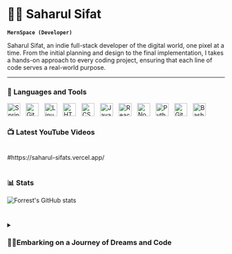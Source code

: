 # 🏄‍♂️ Saharul Sifat

**`MernSpace (Developer)`**

Saharul Sifat, an indie full-stack developer of the digital world, one pixel at a time. From the initial planning and design to the final implementation, I takes a hands-on approach to every coding project, ensuring that each line of code serves a real-world purpose.


---

### 🧰 Languages and Tools

<img align="left" alt="Spring" width="30px" style="padding-right:10px;" src="https://cdn.jsdelivr.net/gh/devicons/devicon/icons/spring/spring-original.svg" />
<img align="left" alt="Git" width="30px" style="padding-right:10px;" src="https://cdn.jsdelivr.net/gh/devicons/devicon/icons/git/git-original.svg" />
<img align="left" alt="Linux" width="30px" style="padding-right:10px;" src="https://cdn.jsdelivr.net/gh/devicons/devicon/icons/linux/linux-original.svg" />
<img align="left" alt="HTML" width="30px" style="padding-right:10px;" src="https://cdn.jsdelivr.net/gh/devicons/devicon/icons/html5/html5-plain.svg" />
<img align="left" alt="CSS" width="30px" style="padding-right:10px;" src="https://cdn.jsdelivr.net/gh/devicons/devicon/icons/css3/css3-plain.svg" />
<img align="left" alt="JavaScript" width="30px" style="padding-right:10px;" src="https://cdn.jsdelivr.net/gh/devicons/devicon/icons/javascript/javascript-plain.svg" />
<img align="left" alt="React" width="30px" style="padding-right:10px;" src="https://cdn.jsdelivr.net/gh/devicons/devicon/icons/react/react-original.svg" />
<img align="left" alt="NodeJS" width="30px" style="padding-right:10px;" src="https://cdn.jsdelivr.net/gh/devicons/devicon/icons/nodejs/nodejs-original.svg" />
<img align="left" alt="Python" width="30px" style="padding-right:10px;" src="https://cdn.jsdelivr.net/gh/devicons/devicon/icons/python/python-plain.svg" />
<img align="left" alt="GitHub" width="30px" style="padding-right:10px;" src="https://cdn.jsdelivr.net/gh/devicons/devicon/icons/github/github-original.svg" />

<img align="left" alt="Bash" width="30px" style="padding-right:10px;" src="https://cdn.jsdelivr.net/gh/devicons/devicon/icons/bash/bash-original.svg" />
<br />

#

### 📺 Latest YouTube Videos
<br>
#https://saharul-sifats.vercel.app/

#

### 📊 Stats

![Forrest's GitHub stats](https://github-readme-stats.vercel.app/api?username=MernSpace&show_icons=true&theme=gruvbox)

<!-- ![GitHub Streak](https://streak-stats.demolab.com?user=ForrestKnight&theme=gruvbox&border_radius=4.5) -->

#

<details>
 <summary><h3>👨‍💻Embarking on a Journey of Dreams and Code</h3></summary>


My coding journey began as a curious student, eager to delve into the intricacies of programming. With a fervent passion to build my own app, I taught myself iOS development, a dream that eventually landed me a full-stack software engineering job upon graduation. However, the allure of content creation beckoned, and I decided to pursue YouTube full-time, a decision that has shaped my path ever since.

Yet, a lingering regret tugged at my heart – abandoning my dream of building my own app to seek stability in a conventional job. Now, I've traded the safety net of employment for the uncharted territory of content creation. And while it has been rewarding, I yearn for that familiar discomfort, the thrill of pushing boundaries.

It's time to rekindle that burning desire, to get back on the horse and fulfill the dream of my younger self – to build my own app, my own product. To achieve this, I'll be streamlining my YouTube content, dedicating more time to this passion project. By the end of 2022, I'll be ready to tackle this dream with unwavering determination.

Don't wait up, because I'm coming. I'm embracing the discomfort, the uncharted territory, and the exhilarating pursuit of my dreams. With unwavering determination, I'll transform my vision into reality.


[linkden]: https://www.linkedin.com/in/saharulsifat/
